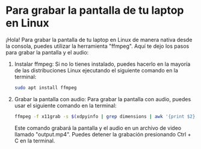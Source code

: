 # Para grabar la pantalla de tu laptop en Linux

¡Hola! Para grabar la pantalla de tu laptop en Linux de manera nativa desde la consola, puedes utilizar la herramienta "ffmpeg". Aquí te dejo los pasos para grabar la pantalla y el audio:

1. Instalar ffmpeg: Si no lo tienes instalado, puedes hacerlo en la mayoría de las distribuciones Linux ejecutando el siguiente comando en la terminal:
   
   ```bash
   sudo apt install ffmpeg
   ```

2. Grabar la pantalla con audio: Para grabar la pantalla con audio, puedes usar el siguiente comando en la terminal:
   
   ```bash
   ffmpeg -f x11grab -s $(xdpyinfo | grep dimensions | awk '{print $2}') -i :0.0 -f alsa -i default -c:v libx264 -preset ultrafast -c:a aac output.mp4
   ```
   
   Este comando grabará la pantalla y el audio en un archivo de video llamado "output.mp4". Puedes detener la grabación presionando Ctrl + C en la terminal.